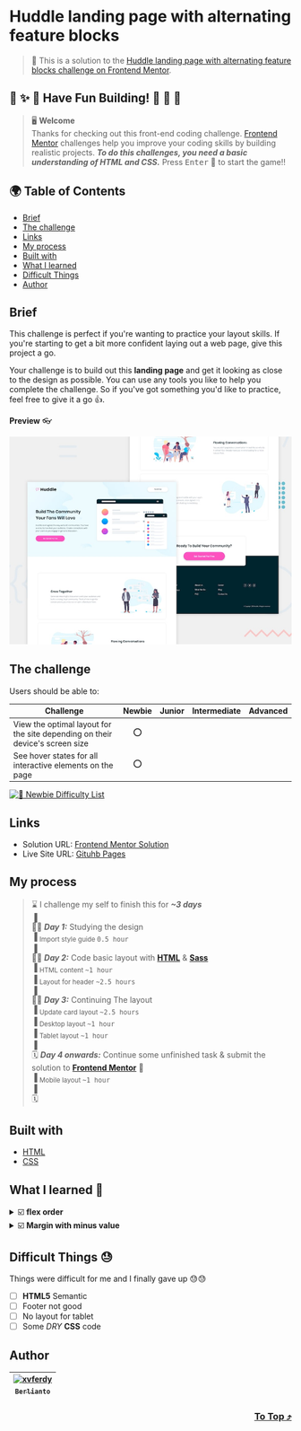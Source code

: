 # Huddle landing page with alternating feature blocks

> 🔖 This is a solution to the [Huddle landing page with alternating feature blocks challenge on Frontend Mentor](https://www.frontendmentor.io/challenges/huddle-landing-page-with-alternating-feature-blocks-5ca5f5981e82137ec91a5100).

## 🌈 ✨ 🎉 Have Fun Building! 🚀 🎊 🎈
> 🖥️ **Welcome** <br>
> Thanks for checking out this front-end coding challenge.
[Frontend Mentor](https://www.frontendmentor.io) challenges help you improve your coding skills by building realistic projects.
***To do this challenges, you need a basic understanding of HTML and CSS.*** Press <kbd>Enter</kbd> 🚀 to start the game!!

## 🌍 Table of Contents
- [Brief](#brief)
- [The challenge](#the-challenge)
- [Links](#links)
- [My process](#my-process)
- [Built with](#built-with)
- [What I learned](#what-i-learned-)
- [Difficult Things](#difficult-things-)
- [Author](#author)

## Brief
This challenge is perfect if you're wanting to practice your layout skills. If you're starting to get a bit more confident laying out a web page, give this project a go.

Your challenge is to build out this **landing page** and get it looking as close to the design as possible.
You can use any tools you like to help you complete the challenge. So if you've got something you'd like to practice, feel free to give it a go 👍.

**Preview** 👓

![Design preview for the Loopstudios landing page coding challenge](./design/desktop-preview.jpg)

## The challenge 
Users should be able to:
  
| Challenge | Newbie | Junior | Intermediate | Advanced |
| --- | :---: | :---: | :---: | :---: |
| View the optimal layout for the site depending on their device's screen size | ⭕ |  |  |  |
| See hover states for all interactive elements on the page | ⭕ |  |  |  |

[![🐬 Newbie Difficulty List](https://img.shields.io/badge/Difficulty-Newbie-3F54A3?style=for-the-badge&logo=frontendmentor "Newbie Difficulty")](https://www.frontendmentor.io/challenges?difficulties=1)

## Links
- Solution URL: [Frontend Mentor Solution](https://www.frontendmentor.io/solutions/huddle-landing-page-with-alternating-feature-blocks-html-sass-SkwcTBjUq)
- Live Site URL: [Gituhb Pages](https://xvferdy.github.io/fem-huddle-landing-page-with-alternating-feature-blocks/)

## My process
> ⌛ I challenge my self to finish this for ***~3 days*** <br>
> ▐ <br>
> 🧑‍💻 ***Day 1:*** Studying the design <br>
> ▐ <sub>Import style guide <kbd>0.5 hour</kbd></sub> <br>
> ▐ <br>
> 🧑‍💻 ***Day 2:*** Code basic layout with [**HTML**](https://developer.mozilla.org/en-US/docs/Web/HTML) & [**Sass**](https://sass-lang.com/) <br>
> ▐ <sub>HTML content <kbd>~1 hour</kbd></sub> <br>
> ▐ <sub>Layout for header <kbd>~2.5 hours</kbd></sub> <br>
> ▐ <br>
> 🧑‍💻 ***Day 3:*** Continuing The layout<br>
> ▐ <sub>Update card layout <kbd>~2.5 hours</kbd></sub> <br>
> ▐ <sub>Desktop layout <kbd>~1 hour</kbd></sub> <br>
> ▐ <sub>Tablet layout <kbd>~1 hour</kbd></sub> <br>
> ▐ <br>
> 🗓️ ***Day 4 onwards:*** Continue some unfinished task & submit the solution to [**Frontend Mentor**](https://www.frontendmentor.io/solutions/huddle-landing-page-with-alternating-feature-blocks-html-sass-SkwcTBjUq "Solution") 🚩 <br>
> ▐ <sub>Mobile layout <kbd>~1 hour</kbd></sub> <br>
> ▐ <br>
> 🗓️ 

## Built with
- [HTML](https://developer.mozilla.org/en-US/docs/Web/HTML "developer.mozilla")
- [CSS](https://www.w3.org/Style/CSS/Overview.en.html "W3C")

## What I learned 🥳

<details>
    <summary>☑️ <b>flex order</b></summary> <br>
  
`order: 2` will make the property goes second
###### stylesheets/scss/\_huddle.scss
```scss
&__text {
  order: 2;
  text-align: center;
  h2 {
    font-size: 2.5rem;
  }
  p {
    font-size: 1.5rem;
  }
}
&__img {
  order: 1;
}
```
</details>

<details>
    <summary>☑️ <b>Margin with minus value</b></summary> <br>
  
`margin-bottom: -80px;` negative value will places it closer
###### stylesheets/scss/\_huddle.scss
```scss
margin-bottom: -80px;
```
</details>

## Difficult Things 😓
Things were difficult for me and I finally gave up 😓😓
- [ ] **HTML5** Semantic
- [ ] Footer not good
- [ ] No layout for tablet
- [ ] Some _DRY_ **CSS** code

## Author
| [<img src="https://avatars.githubusercontent.com/u/47988956?v=4" alt="xvferdy" width="100px"/><br><sub><samp>Berlianto</samp></sub>](https://github.com/xvferdy)  |
|:---:|

<h3 align="right">
      <a href="#readme">To Top ⤴️</a>
</h3>
